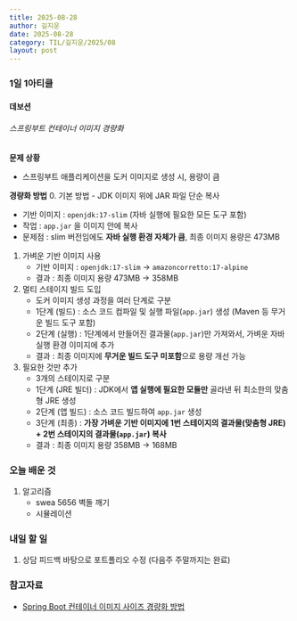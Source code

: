 ```yaml
---
title: 2025-08-28
author: 길지운
date: 2025-08-28
category: TIL/길지운/2025/08
layout: post
---
```


### 1일 1아티클
#### 데보션
###### 스프링부트 컨테이너 이미지 경량화
**문제 상황**
- 스프링부트 애플리케이션을 도커 이미지로 생성 시, 용량이 큼
  
**경량화 방법**
0. 기본 방법 - JDK 이미지 위에 JAR 파일 단순 복사
   - 기반 이미지 : `openjdk:17-slim` (자바 실행에 필요한 모든 도구 포함)
   - 작업 : `app.jar` 을 이미지 안에 복사
   - 문제점 : slim 버전임에도 **자바 실행 환경 자체가 큼**, 최종 이미지 용량은 473MB
1. 가벼운 기반 이미지 사용
   - 기반 이미지 : `openjdk:17-slim` → `amazoncorretto:17-alpine`
   - 결과 : 최종 이미지 용량 473MB → 358MB
2. 멀티 스테이지 빌드 도입
   - 도커 이미지 생성 과정을 여러 단계로 구분
   - 1단계 (빌드) : 소스 코드 컴파일 및 실행 파일(`app.jar`) 생성 (Maven 등 무거운 빌드 도구 포함)
   - 2단계 (실행) : 1단계에서 만들어진 결과물(`app.jar`)만 가져와서, 가벼운 자바 실행 환경 이미지에 추가
   - 결과 : 최종 이미지에 **무거운 빌드 도구 미포함**으로 용량 개선 가능
3. 필요한 것만 추가
   - 3개의 스테이지로 구분
   - 1단계 (JRE 빌더) : JDK에서 **앱 실행에 필요한 모듈만** 골라낸 뒤 최소한의 맞춤형 JRE 생성
   - 2단계 (앱 빌드) : 소스 코드 빌드하여 `app.jar` 생성
   - 3단계 (최종) : **가장 가벼운 기반 이미지에 1번 스테이지의 결과물(맞춤형 JRE) + 2번 스테이지의 결과물(`app.jar`) 복사**
   - 결과 : 최종 이미지 용량 358MB → 168MB
  
### 오늘 배운 것
1. 알고리즘
   - swea 5656 벽돌 깨기
   - 시뮬레이션
  
### 내일 할 일
1. 상담 피드백 바탕으로 포트폴리오 수정 (다음주 주말까지는 완료)
  
### 참고자료
- [Spring Boot 컨테이너 이미지 사이즈 경량화 방법](https://devocean.sk.com/blog/techBoardDetail.do?ID=165369)